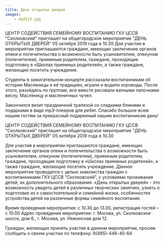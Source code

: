```yaml
---
title: День открытых дверей
images:
    - dgd123.jpg    
---
```



ЦЕНТР СОДЕЙСТВИЯ СЕМЕЙНОМУ ВОСПИТАНИЮ ГКУ ЦССВ "Сколковский"  приглашет на общегородское мероприятие 
"ДЕНЬ ОТКРЫТЫХ ДВЕРЕЙ" 05 октября  2019 года в 10.30 
Для участия в мероприятии приглашаются граждане, имеющих заключение органов опеки и попечительства о возможности быть усыновителем, опекуном (попечителем), приемным родителем, граждане, проходящие подготовку в «Школах приемных родителей», а также граждане, желающие посетить учреждение. 

<!--more-->
Студенты в зажигательном концерте рассказали воспитанникам об истории Масленицы и её традициях, играли и водили хороводы. После этого, разойдясь по группам, все вместе рисовали ватными палочками весну, Масленицу и масленичных чучел.

Закончился визит праздничной трапезой со сладкими блинами и подарками в виде mp3-плееров для ребят. Спасибо большое всем нашим гостям за прекрасный подаренный нашим воспитанникам день!


ЦЕНТР СОДЕЙСТВИЯ СЕМЕЙНОМУ ВОСПИТАНИЮ ГКУ ЦССВ "Сколковский"  приглашет на общегородское мероприятие 
"ДЕНЬ ОТКРЫТЫХ ДВЕРЕЙ" 
05 октября  2019 года в 10.30 

Для участия в мероприятии приглашаются граждане, имеющих заключение органов опеки и попечительства о возможности быть усыновителем, опекуном (попечителем), приемным родителем, граждане, проходящие подготовку в «Школах приемных родителей», а также граждане, желающие посетить учреждение. 
Данное мероприятие проводится с целью знакомства граждан с воспитанниками ГКУ ЦССВ "Сколковский", с условиями проживания детей, их дополнительного образования. 
«День открытых дверей» - это возможность увидеть детей в различных творческих занятиях, узнать о подготовке их к самостоятельной и семейной жизни, особенностях устройства детей на различные формы семейного воспитания. 

Время проведения мероприятия: с 10.30 до 13.00, регистрация гостей – с 10.00
Адрес проведения мероприятия: г. Москва, ул. Сколковское шоссе, дом 6., г. Москва, ул. Нежинская  дом 12.

Граждан, желающих принять участие в данном мероприятии, просим сообщить о своем участии по телефону: 8(495)-446-40-64

